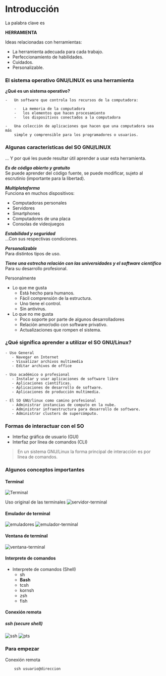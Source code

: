 # Introducción

La palabra clave es

__**HERRAMIENTA**__

Ideas relacionadas con herramientas:
- La herramienta adecuada para cada trabajo.
- Perfeccionamiento de habilidades.
- Cuidados.
- Personalizable.

### El sistema operativo GNU/LINUX es una herramienta

**¿Qué es un sistema operativo?**

```admonish note title="posibles respuestas"
-   Un software que controla los recursos de la computadora:

    -   La memoria de la computadora
    -   los elementos que hacen procesamiento
    -   los dispositivos conectados a la computadora

-   Una colección de aplicaciones que hacen que una computadora sea más
    simple y comprensible para los programadores o usuarios.
```

### Algunas características del SO GNU/LINUX

... Y por qué les puede resultar útil aprender a usar esta herramienta.

***Es de código abierto y gratuito*** \
Se puede aprender del código fuente, se puede modificar,
   sujeto al escrutinio (importante para la libertad).

***Multiplataforma*** \
Funciona en muchos dispositivos:
- Computadoras personales
- Servidores
- Smartphones
- Computadores de una placa
- Consolas de videojuegos

***Estabilidad y seguridad*** \
...Con sus respectivas condiciones.

***Personalizable*** \
Para distintos tipos de uso.

***Tiene una estrecha relación con las universidades y el software científico***\
Para su desarrollo profesional.

Personalmente
- Lo que me gusta
   - Está hecho para humanos.
   - Fácil comprensión de la estructura.
   - Uno tiene el control.
   - Sin antivirus.
- Lo que no me gusta
   - Poco soporte por parte de algunos desarrolladores
   - Relación amor/odio con software privativo.
   - Actualizaciones que rompen el sistema.

### ¿Qué significa aprender a utilizar el SO GNU/Linux?

```admonish note title="De acuerdo al uso que se le da"
- Uso General
   - Navegar en Internet
   - Visualizar archivos multimedia
   - Editar archivos de office

- Uso académico o profesional
   - Instalar y usar aplicaciones de software libre
   - Aplicaciones científicas.
   - Aplicaciones de desarrollo de software.
   - Aplicaciones de producción multimedia.

- El SO GNU/linux como camino profesional
   - Administrar instancias de computo en la nube.
   - Administrar infraestructura para desarrollo de software.
   - Administrar clusters de supercómputo.
```

### Formas de interactuar con el SO
-   Interfaz gráfica de usuario (GUI)
-   Interfaz por linea de comandos (CLI)

> En un sistema GNU/Linux la forma principal de interacción es por linea de comandos.


### Algunos conceptos importantes

#### Terminal
![Terminal](./images/introduccion/terminal.png)

Uso original de las terminales
![servidor-terminal](./images/introduccion/server-terminal.png)

#### Emulador de terminal
![emuladores](./images/introduccion/emuladores.png)
![emulador-terminal](./images/introduccion/emulador-terminal.png)

#### Ventana de terminal
![ventana-terminal](./images/introduccion/ventana-terminal.png)

#### Interprete de comandos

- Interprete de comandos (Shell)
   - sh
   - **Bash**
   - tcsh
   - kornsh
   - zsh
   - fish

#### Conexión remota
##### ssh (secure shell)
![ssh](./images/introduccion/ssh.png)
![pts](./images/introduccion/ssh-pts.png)

### Para empezar

Conexión remota
```
    ssh usuario@direccion
```
